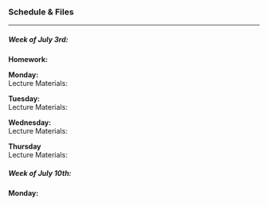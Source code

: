 ### Schedule & Files
---

##### Week of July 3rd:

**Homework:**
<br>


**Monday:**
<br>
Lecture Materials: 


**Tuesday:**
<br>
Lecture Materials:



**Wednesday:**
<br>
Lecture Materials:



**Thursday**
<br>
Lecture Materials:



##### Week of July 10th:

**Monday:**


